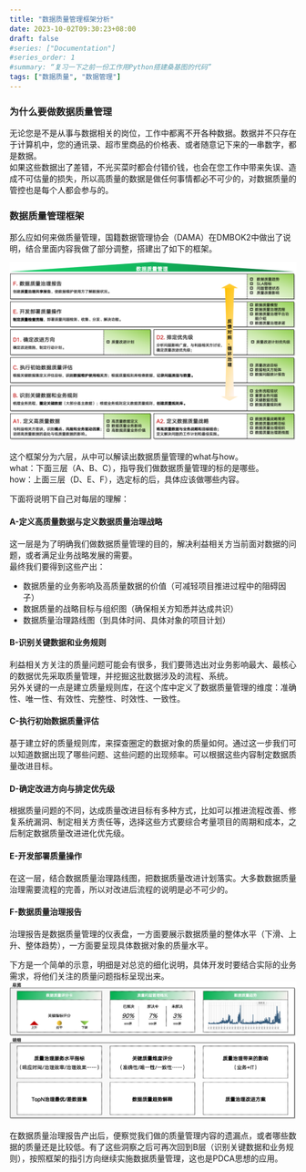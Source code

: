 ```yaml
---
title: "数据质量管理框架分析"
date: 2023-10-02T09:30:23+08:00
draft: false
#series: ["Documentation"]
#series_order: 1
#summary: “复习一下之前一份工作用Python搭建桑基图的代码”
tags: ["数据质量", "数据管理"]
---
```


### 为什么要做数据质量管理
无论您是不是从事与数据相关的岗位，工作中都离不开各种数据。数据并不只存在于计算机中，您的通讯录、超市里商品的价格表、或者随意记下来的一串数字，都是数据。   
如果这些数据出了差错，不光买菜时都会付错价钱，也会在您工作中带来失误、造成不可估量的损失，所以高质量的数据是做任何事情都必不可少的，对数据质量的管控也是每个人都会参与的。  

### 数据质量管理框架
那么应如何来做质量管理，国籍数据管理协会（DAMA）在DMBOK2中做出了说明，结合里面内容我做了部分调整，搭建出了如下的框架。  

<img src="质量管理框架.png" />

这个框架分为六层，从中可以解读出数据质量管理的what与how。     
what：下面三层（A、B、C），指导我们做数据质量管理的标的是哪些。  
how：上面三层（D、E、F），选定标的后，具体应该做哪些内容。     

下面将说明下自己对每层的理解：    

#### A-定义高质量数据与定义数据质量治理战略
这一层是为了明确我们做数据质量管理的目的，解决利益相关方当前面对数据的问题，或者满足业务战略发展的需要。  
最终我们要得到这些产出：  
- 数据质量的业务影响及高质量数据的价值（可减轻项目推进过程中的阻碍因子）
- 数据质量的战略目标与组织图（确保相关方知悉并达成共识）
- 数据质量治理路线图（到具体时间、具体对象的项目计划）
#### B-识别关键数据和业务规则
利益相关方关注的质量问题可能会有很多，我们要筛选出对业务影响最大、最核心的数据优先采取质量管理，并挖掘这批数据涉及的流程、系统。  
另外关键的一点是建立质量规则库，在这个库中定义了数据质量管理的维度：准确性、唯一性、有效性、完整性、时效性、一致性。  
#### C-执行初始数据质量评估
基于建立好的质量规则库，来探查圈定的数据对象的质量如何。通过这一步我们可以知道数据出现了哪些问题、这些问题的出现频率。可以根据这些内容制定数据质量改进目标。
#### D-确定改进方向与排定优先级
根据质量问题的不同，达成质量改进目标有多种方式，比如可以推进流程改善、修复系统漏洞、制定相关方责任等，选择这些方式要综合考量项目的周期和成本，之后制定数据质量改进进化优先级。   
#### E-开发部署质量操作
在这一层，结合数据质量治理路线图，把数据质量改进计划落实。大多数数据质量治理需要流程的完善，所以对改进后流程的说明是必不可少的。
#### F-数据质量治理报告
治理报告是数据质量管理的仪表盘，一方面要展示数据质量的整体水平（下滑、上升、整体趋势），一方面要呈现具体数据对象的质量水平。  

下方是一个简单的示意，明细是对总览的细化说明，具体开发时要结合实际的业务需求，将他们关注的质量问题指标呈现出来。
<img src="数据质量治理报告.png" />

在数据质量治理报告产出后，便察觉我们做的质量管理内容的遗漏点，或者哪些数据的质量还是比较低。有了这些洞察之后可再次回到B层（识别关键数据和业务规则），按照框架的指引方向继续实施数据质量管理，这也是PDCA思想的应用。











